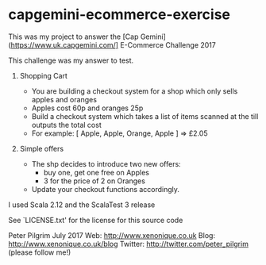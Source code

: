 # capgemini-ecommerce-exercise

This was my project to answer the [Cap Gemini](https://www.uk.capgemini.com/] E-Commerce Challenge 2017 
 
This challenge was my answer to test.


 1. Shopping Cart
    
    * You are building a checkout system for a shop which only sells apples and oranges
    * Apples cost 60p and oranges 25p
    * Build a checkout system which takes a list of items scanned at the till outputs the total cost
    * For example: [ Apple, Apple, Orange, Apple ] => £2.05
    
 2. Simple offers
 
    * The shp decides to introduce two new offers:
        * buy one, get one free on Apples
        * 3 for the price of 2 on Oranges
    * Update your checkout functions accordingly.
    

I used Scala 2.12 and the ScalaTest 3 release
    

See `LICENSE.txt' for the license for this source code


Peter Pilgrim
July 2017
Web: http://www.xenonique.co.uk
Blog: http://www.xenonique.co.uk/blog 
Twitter: http://twitter.com/peter_pilgrim (please follow me!)
